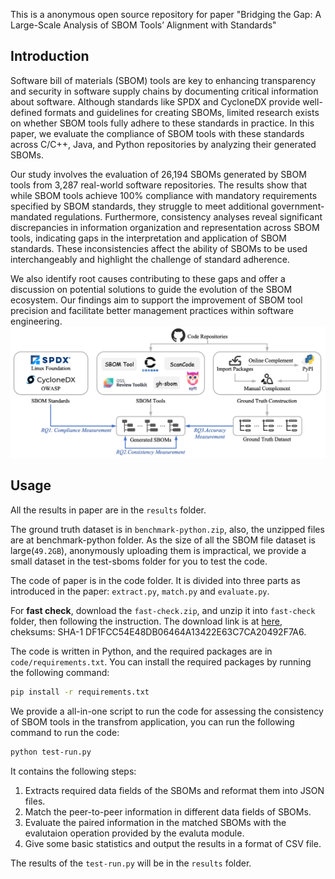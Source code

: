 This is a anonymous open source repository for paper "Bridging the Gap: A Large-Scale Analysis of SBOM Tools’ Alignment with Standards"

## Introduction
Software bill of materials (SBOM) tools are key to enhancing transparency and security in software supply chains by documenting critical information about software. Although standards like SPDX and CycloneDX provide well-defined formats and guidelines for creating SBOMs, limited research exists on whether SBOM tools fully adhere to these standards in practice. In this paper, we evaluate the compliance of SBOM tools with these standards across C/C++, Java, and Python repositories by analyzing their generated SBOMs.

Our study involves the evaluation of 26,194 SBOMs generated by SBOM tools from 3,287 real-world software repositories. The results show that while SBOM tools achieve 100\% compliance with mandatory requirements specified by SBOM standards, they struggle to meet additional  government-mandated regulations. Furthermore, consistency analyses reveal significant discrepancies in information organization and representation across SBOM tools, indicating gaps in the interpretation and application of SBOM standards. These inconsistencies affect the ability of SBOMs to be used interchangeably and highlight the challenge of standard adherence.

We also identify root causes contributing to these gaps and offer a discussion on potential solutions to guide the evolution of the SBOM ecosystem. Our findings aim to support the improvement of SBOM tool precision and facilitate better management practices within software engineering.
![Overview of the study](image.png)

## Usage

All the results in paper are in the `results` folder.

The ground truth dataset is in `benchmark-python.zip`, also, the unzipped files are at benchmark-python folder. As the size of all the SBOM file dataset is large(`49.2GB`), anonymously uploading them is impractical, we provide a small dataset in the test-sboms folder for you to test the code.

The code of paper is in the code folder. It is divided into three parts as introduced in the paper: `extract.py`, `match.py` and `evaluate.py`.

For  **fast check**, download the `fast-check.zip`, and unzip it into `fast-check` folder, then following the instruction. The download link is at [here](https://ufile.io/o4wdv4x5), cheksums: SHA-1 DF1FCC54E48DB06464A13422E63C7CA20492F7A6.

The code is written in Python, and the required packages are in `code/requirements.txt`. You can install the required packages by running the following command:
```bash
pip install -r requirements.txt
```

We provide a all-in-one script to run the code for assessing the consistency of SBOM tools in the transfrom application, you can run the following command to run the code:
```bash
python test-run.py
```

It contains the following steps:
1. Extracts required data fields of the SBOMs and reformat them into JSON files. 
2. Match the peer-to-peer information in different data fields of SBOMs.
3. Evaluate the paired information in the matched SBOMs with the evalutaion operation provided by the evaluta module.
4. Give some basic statistics and output the results in a format of CSV file.

The results of the `test-run.py` will be in the `results` folder.
